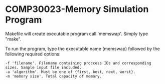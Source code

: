# COMP30023-Memory Simulation Program 


Makefile will create executable program call 'memswap'. Simply type "make".

To run the program, type the executable name (memswap) followed by the following required options:

    -f 'filename'. Filename containing proccess IDs and corresponding sizes. Sample input file included.
    -a 'algorithm'. Must be one of {first, best, next, worst}.
    -m 'memory size'. Total capacity of memory.
    










